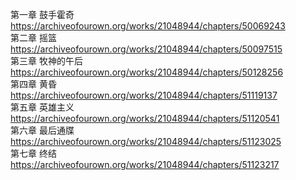 第一章 鼓手霍奇 https://archiveofourown.org/works/21048944/chapters/50069243                                                         
第二章 摇篮 https://archiveofourown.org/works/21048944/chapters/50097515                                                        
第三章 牧神的午后 https://archiveofourown.org/works/21048944/chapters/50128256                                                            
第四章 黄昏 https://archiveofourown.org/works/21048944/chapters/51119137                                                               
第五章 英雄主义 https://archiveofourown.org/works/21048944/chapters/51120541                                                         
第六章 最后通牒 https://archiveofourown.org/works/21048944/chapters/51123025                                                             
第七章 终结 https://archiveofourown.org/works/21048944/chapters/51123217
